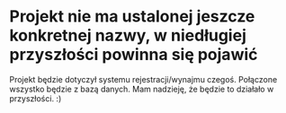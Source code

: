 # Projekt nie ma ustalonej jeszcze konkretnej nazwy, w niedługiej przyszłości powinna się pojawić 
<p> Projekt będzie dotyczył systemu rejestracji/wynajmu czegoś. Połączone wszystko będzie z bazą danych. Mam nadzieję, że będzie to działało w przyszłości. :) </p>
